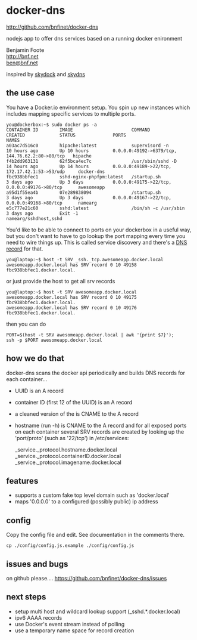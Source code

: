 # docker-dns
http://github.com/bnfinet/docker-dns

nodejs app to offer dns services based on a running docker enironment

Benjamin Foote  
http://bnf.net  
ben@bnf.net   

inspired by [skydock](https://github.com/crosbymichael/skydock) and [skydns](https://github.com/skynetservices/skydns)

## the use case

You have a Docker.io environment setup.  You spin up new instances
which includes mapping specific services to multiple ports.

	you@dockerbox:~$ sudo docker ps -a
	CONTAINER ID        IMAGE                      COMMAND                CREATED             STATUS              PORTS                                             NAMES
	a03ac7d516c0        hipache:latest             supervisord -n         10 hours ago        Up 10 hours         0.0.0.0:49192->6379/tcp, 144.76.62.2:80->80/tcp   hipache                 
	f4b2dd963131        62f5bca4ec7c               /usr/sbin/sshd -D      14 hours ago        Up 14 hours         0.0.0.0:49189->22/tcp, 172.17.42.1:53->53/udp     docker-dns              
	fbc938bbfec1        sshd-nginx-phpfpm:latest   /startup.sh            3 days ago          Up 3 days           0.0.0.0:49175->22/tcp, 0.0.0.0:49176->80/tcp      awesomeapp               
	a95d1f55ea4b        07e289838094               /startup.sh            3 days ago          Up 3 days           0.0.0.0:49167->22/tcp, 0.0.0.0:49168->80/tcp      namearg                 
	e5c777e21c60        sshd:latest                /bin/sh -c /usr/sbin   3 days ago          Exit -1                                                               namearg/sshdhost,sshd   

You'd like to be able to connect to ports on your dockerbox in a useful way, but you don't
want to have to go lookup the port mapping every time you need to wire things up.  This is called
service discovery and there's a [DNS record](http://en.wikipedia.org/wiki/SRV_record) for that.

	you@laptop:~$ host -t SRV _ssh._tcp.awesomeapp.docker.local
	awesomeapp.docker.local has SRV record 0 10 49158 fbc938bbfec1.docker.local.

or just provide the host to get all srv records 

	you@laptop:~$ host -t SRV awesomeapp.docker.local
	awesomeapp.docker.local has SRV record 0 10 49175 fbc938bbfec1.docker.local.
	awesomeapp.docker.local has SRV record 0 10 49176 fbc938bbfec1.docker.local.

then you can do

	PORT=$(host -t SRV awesomeapp.docker.local | awk '{print $7}');
	ssh -p $PORT awesomeapp.docker.local


## how we do that

docker-dns scans the docker api periodically and builds DNS records
for each container...
- UUID is an A record
- container ID (first 12 of the UUID) is an A record
- a cleaned version of the  is CNAME to the A record
- hostname (run -h) is CNAME to the A record
and for all exposed ports on each container several SRV records are created by looking up the 'port/proto' (such as '22/tcp') in /etc/services:

	_service._protocol.hostname.docker.local
	_service._protocol.containerID.docker.local
	_service._protocol.imagename.docker.local


## features

- supports a custom fake top level domain such as 'docker.local'
- maps '0.0.0.0' to a configured (possibly public) ip address


## config

Copy the config file and edit.  See documentation in the comments there.

	cp ./config/config.js.example ./config/config.js


## issues and bugs

on github please....
https://github.com/bnfinet/docker-dns/issues

## next steps
- setup multi host and wildcard lookup support (_sshd.*.docker.local)
- ipv6 AAAA records
- use Docker's event stream instead of polling
- use a temporary name space for record creation
